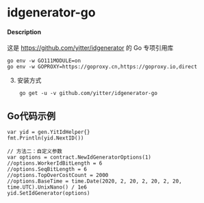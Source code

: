# idgenerator-go

#### Description
这是 https://github.com/yitter/idgenerator 的 Go 专项引用库

```
go env -w GO111MODULE=on
go env -w GOPROXY=https://goproxy.cn,https://goproxy.io,direct
```

3. 安装方式
```
    go get -u -v github.com/yitter/idgenerator-go
```

## Go代码示例
```
var yid = gen.YitIdHelper{}
fmt.Println(yid.NextID())

// 方法二：自定义参数
var options = contract.NewIdGeneratorOptions(1)
//options.WorkerIdBitLength = 6
//options.SeqBitLength = 6
//options.TopOverCostCount = 2000
//options.BaseTime = time.Date(2020, 2, 20, 2, 20, 2, 20, time.UTC).UnixNano() / 1e6
yid.SetIdGenerator(options)

```